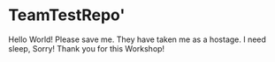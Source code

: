 # TeamTestRepo'
Hello World!
Please save me. They have taken me as a hostage.
I need sleep, Sorry!
Thank you for this Workshop!
